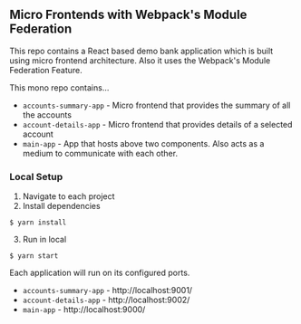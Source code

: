 ## Micro Frontends with Webpack's Module Federation

This repo contains a React based demo bank application which is built using micro frontend architecture. Also it uses the Webpack's Module Federation Feature.

This mono repo contains...

- `accounts-summary-app` - Micro frontend that provides the summary of all the accounts
- `account-details-app` - Micro frontend that provides details of a selected account
- `main-app` - App that hosts above two components. Also acts as a medium to communicate with each other.

### Local Setup

1. Navigate to each project
2. Install dependencies

```
$ yarn install
```

3. Run in local

```
$ yarn start
```

Each application will run on its configured ports.

- `accounts-summary-app` - http://localhost:9001/
- `account-details-app` - http://localhost:9002/
- `main-app` - http://localhost:9000/

